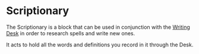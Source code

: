 # Scriptionary

The Scriptionary is a block that can be used in conjunction with the 
[Writing Desk](../blocks/writing-desk.md)
in order to research spells and write new ones.

It acts to hold all the words and definitions you record in it through the
Desk.